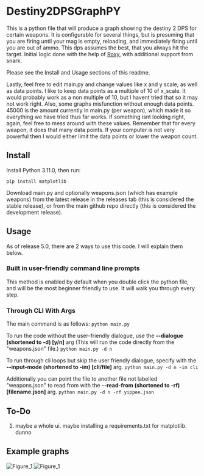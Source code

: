 # Destiny2DPSGraphPY

This is a python file that will produce a graph showing the destiny 2 DPS for certain weapons. It is configurable for several things, but is presuming that you are firing until your mag is empty, reloading, and immediately firing until you are out of ammo. This dps assumes the best, that you always hit the target. Initial logic done with the help of [Roxy](https://twitter.com/rokishee), with additional support from snark.

Please see the Install and Usage sections of this readme.

Lastly, feel free to edit main.py and change values like x and y scale, as well as data points. I like to keep data points as a multiple of 10 of x_scale. It would probably work as a non multiple of 10, but I havent tried that so it may not work right. Also, some graphs misfunction without enough data points. 45000 is the amount currently in main.py (per weapon), which made it so everything we have tried thus far works. If something isnt looking right, again, feel free to mess around with these values. Remember that for every weapon, it does that many data points. If your computer is not very powerful then I would either limit the data points or lower the weapon count.

## Install
Install Python 3.11.0, then run:
```
pip install matplotlib
```
Download main.py and optionally weapons.json (which has example weapons) from the latest release in the releases tab (this is considered the stable release), or from the main github repo directly (this is considered the development release).

## Usage
As of release 5.0, there are 2 ways to use this code. I will explain them below.

### Built in user-friendly command line prompts
This method is enabled by default when you double click the python file, and will be the most beginner friendly to use. It will walk you through every step.

### Through CLI With Args
The main command is as follows:
```python main.py```

To run the code without the user-friendly dialogue, use the **--dialogue (shortened to -d) [y/n]** arg (This will run the code directly from the "weapons.json" file.)
```python main.py -d n```

To run through cli loops but skip the user friendly dialogue, specify with the **--input-mode (shortened to -im) [cli/file]** arg. 
```python main.py -d n -im cli```

Additionally you can point the file to another file not labelled "weapons.json" to read from with the **--read-from (shortened to -rf) [filename.json]** arg.
```python main.py -d n -rf yippee.json```

## To-Do
1. maybe a whole ui. maybe installing a requirements.txt for matplotlib. dunno

## Example graphs
![Figure_1](https://user-images.githubusercontent.com/65287118/210054539-a0629674-e846-43ed-8e1f-808482d20a66.png)
![Figure_1](https://user-images.githubusercontent.com/65287118/209410562-fc720bb0-fd7c-492b-8a41-7422d72d4cf2.png)
